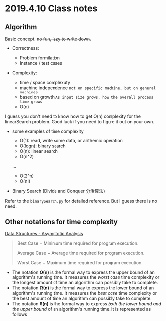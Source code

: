 2019.4.10 Class notes
======

Algorithm
------

Basic concept. ~~no fun, lazy to write down.~~

- Correctness:
  - Problem formilation
  - Instance / test cases

- Complexity:
  - time / space complexuty
  - machine independence `not on specific machine, but on general machines`
  - based on growth `As input size grows, how the overall process time grows`
  - O(n)

I guess you don't need to know how to get O(n) complexity for the linearSearch problem. Good luck if you need to figure it out on your own.

- some examples of time complexity
  - O(1): read, write some data, or arithemic operation
  - O(logn): binary search
  - O(n): linear search
  - O(n^2)

  ...

  - O(2^n)
  - O(n!)

- Binary Search (Divide and Conquer 分治算法)

Refer to the `binarySearch.py` for detailed reference. But I guess there is no need.

Other notations for time complexity
------

[Data Structures - Asymptotic Analysis](https://www.tutorialspoint.com/data_structures_algorithms/asymptotic_analysis.htm)

> Best Case − Minimum time required for program execution.
>
> Average Case − Average time required for program execution.
>
> Worst Case − Maximum time required for program execution.

- The notation **Ο(n)** is the formal way to express the upper bound of an algorithm's running time. It measures the _worst case_ time complexity or the longest amount of time an algorithm can possibly take to complete.
- The notation **Ω(n)** is the formal way to express the lower bound of an algorithm's running time. It measures the _best case_ time complexity or the best amount of time an algorithm can possibly take to complete.
- The notation **θ(n)** is the formal way to express _both the lower bound and the upper bound_ of an algorithm's running time. It is represented as follows
